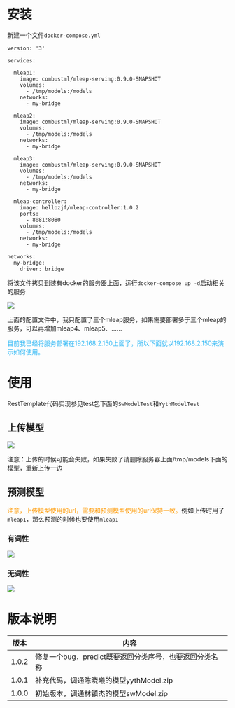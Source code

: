 # 安装

新建一个文件`docker-compose.yml`

```
version: '3'

services:

  mleap1:
    image: combustml/mleap-serving:0.9.0-SNAPSHOT
    volumes:
      - /tmp/models:/models
    networks:
      - my-bridge

  mleap2:
    image: combustml/mleap-serving:0.9.0-SNAPSHOT
    volumes:
      - /tmp/models:/models
    networks:
      - my-bridge

  mleap3:
    image: combustml/mleap-serving:0.9.0-SNAPSHOT
    volumes:
      - /tmp/models:/models
    networks:
      - my-bridge

  mleap-controller:
    image: hellozjf/mleap-controller:1.0.2
    ports:
      - 8081:8080
    volumes:
      - /tmp/models:/models
    networks:
      - my-bridge

networks:
  my-bridge:
    driver: bridge
```

将该文件拷贝到装有docker的服务器上面，运行`docker-compose up -d`启动相关的服务

![](https://aliyun.hellozjf.com:7004/uploads/2019/4/3/menu.saveimg.savepath20190403142827.jpg)

上面的配置文件中，我只配置了三个mleap服务，如果需要部署多于三个mleap的服务，可以再增加mleap4、mleap5、……

<font color="#2db7f5">目前我已经将服务部署在192.168.2.150上面了，所以下面就以192.168.2.150来演示如何使用。</font>

# 使用

RestTemplate代码实现参见test包下面的`SwModelTest`和`YythModelTest`

## 上传模型

![](https://aliyun.hellozjf.com:7004/uploads/2019/4/3/menu.saveimg.savepath20190403141620.jpg)

注意：上传的时候可能会失败，如果失败了请删除服务器上面/tmp/models下面的模型，重新上传一边

## 预测模型

<font color="#ff9900">注意，上传模型使用的url，需要和预测模型使用的url保持一致。</font>例如上传时用了`mleap1`，那么预测的时候也要使用`mleap1`

### 有词性

![](https://aliyun.hellozjf.com:7004/uploads/2019/4/3/menu.saveimg.savepath20190403142005.jpg)

### 无词性

![](https://aliyun.hellozjf.com:7004/uploads/2019/4/3/menu.saveimg.savepath20190403142127.jpg)



# 版本说明

| 版本  | 内容                                                   |
| ----- | ------------------------------------------------------ |
| 1.0.2 | 修复一个bug，predict既要返回分类序号，也要返回分类名称 |
| 1.0.1 | 补充代码，调通陈晓曦的模型yythModel.zip                |
| 1.0.0 | 初始版本，调通林镇杰的模型swModel.zip                  |

